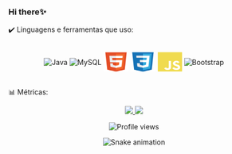 ### Hi there✨

✔️ Linguagens e ferramentas que uso:
<div align="center" valign="top"><br>
 
  <img align="center" alt="Java" height="50" width="60" src="https://cdn.jsdelivr.net/gh/devicons/devicon/icons/java/java-original.svg">
  <!--img align="center" alt="Cpp" height="40" width="50" src="https://cdn.jsdelivr.net/gh/devicons/devicon/icons/cplusplus/cplusplus-original.svg"-->
  <!--img align="center" alt="C" height="40" width="50" src="https://cdn.jsdelivr.net/gh/devicons/devicon/icons/c/c-original.svg"-->
 <!--img align="center" alt="Arduino" height="50" width="60" src="https://cdn.jsdelivr.net/gh/devicons/devicon/icons/arduino/arduino-original-wordmark.svg"-->
  <!--img align="center" alt="Dart" height="40" width="50" src="https://cdn.jsdelivr.net/gh/devicons/devicon/icons/dart/dart-original.svg"-->
   <!--img align="center" alt="Flutter" height="40" width="50" src="https://cdn.jsdelivr.net/gh/devicons/devicon/icons/flutter/flutter-original.svg"-->
  <img align="center" alt="MySQL" height="40" width="50" src="https://cdn.jsdelivr.net/gh/devicons/devicon/icons/mysql/mysql-original.svg">
   
 
  <img align="center" alt="HTML" height="40" width="50" src="https://raw.githubusercontent.com/devicons/devicon/master/icons/html5/html5-original.svg">
  <img align="center" alt="CSS" height="40" width="50" src="https://raw.githubusercontent.com/devicons/devicon/master/icons/css3/css3-original.svg">
  <img align="center" alt="Js" height="40" width="50" src="https://raw.githubusercontent.com/devicons/devicon/master/icons/javascript/javascript-plain.svg">
  <img align="center" alt="Bootstrap" height="40" width="50" src="https://cdn.jsdelivr.net/gh/devicons/devicon/icons/bootstrap/bootstrap-plain-wordmark.svg">
  
  
</div><br>

📊 Métricas:
<div align="center">
  <a href="https://github.com/Mariana-gs">
    <img height="150em" src="https://github-readme-stats.vercel.app/api?username=Mariana-gs&count_private=true&include_all_commits=true&show_icons=true&theme=panda&hide_border=false&show_owner=true"/>
    <img height="150em" src="https://github-readme-stats.vercel.app/api/top-langs/?username=Mariana-gs&theme=panda&hide_border=false&&layout=compact"/>
  </a>
  <p align="center"> <img src="https://komarev.com/ghpvc/?username=Mariana-gs&color=green" alt="Profile views" /> </p>
</div>

<!--
![Java](https://img.shields.io/badge/java-%23ED8B00.svg?style=for-the-badge&logo=java&logoColor=white)
![HTML5](https://img.shields.io/badge/html5-%23E34F26.svg?style=for-the-badge&logo=html5&logoColor=white)
![CSS3](https://img.shields.io/badge/css3-%231572B6.svg?style=for-the-badge&logo=css3&logoColor=white)
![JavaScript](https://img.shields.io/badge/javascript-%23323330.svg?style=for-the-badge&logo=javascript&logoColor=%23F7DF1E)
![C++](https://img.shields.io/badge/c++-%2300599C.svg?style=for-the-badge&logo=c%2B%2B&logoColor=white)
![C](https://img.shields.io/badge/c-%2300599C.svg?style=for-the-badge&logo=c&logoColor=white)

![MySQL](https://img.shields.io/badge/mysql-%2300f.svg?style=for-the-badge&logo=mysql&logoColor=white)


![Flutter](https://img.shields.io/badge/Flutter-%2302569B.svg?style=for-the-badge&logo=Flutter&logoColor=white)
![Dart](https://img.shields.io/badge/dart-%230175C2.svg?style=for-the-badge&logo=dart&logoColor=white)
-->

<div align="center">
  
  ![Snake animation](https://github.com/danielbped/danielbped/blob/output/github-contribution-grid-snake.svg)
  
</div>



<!--
**Mariana-gs/Mariana-gs** is a ✨ _special_ ✨ repository because its `README.md` (this file) appears on your GitHub profile.

Here are some ideas to get you started:

- 🔭 I’m currently working on ...
- 🌱 I’m currently learning ...
- 👯 I’m looking to collaborate on ...
- 🤔 I’m looking for help with ...
- 💬 Ask me about ...
- 📫 How to reach me: ...
- 😄 Pronouns: ...
- ⚡ Fun fact: ...
-->
